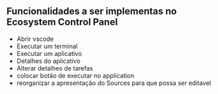 ## Funcionalidades a ser implementas no Ecosystem Control Panel
- Abrir vscode
- Executar um terminal
- Executar um aplicativo
- Detalhes do aplicativo
- Alterar detalhes de tarefas
- colocar botão de executar no application
- reorganizar a apresentação do Sources para que possa ser editavel